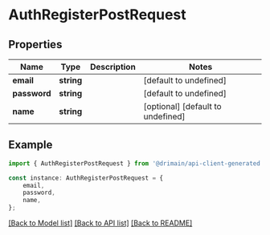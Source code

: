 # AuthRegisterPostRequest


## Properties

Name | Type | Description | Notes
------------ | ------------- | ------------- | -------------
**email** | **string** |  | [default to undefined]
**password** | **string** |  | [default to undefined]
**name** | **string** |  | [optional] [default to undefined]

## Example

```typescript
import { AuthRegisterPostRequest } from '@drimain/api-client-generated';

const instance: AuthRegisterPostRequest = {
    email,
    password,
    name,
};
```

[[Back to Model list]](../README.md#documentation-for-models) [[Back to API list]](../README.md#documentation-for-api-endpoints) [[Back to README]](../README.md)
